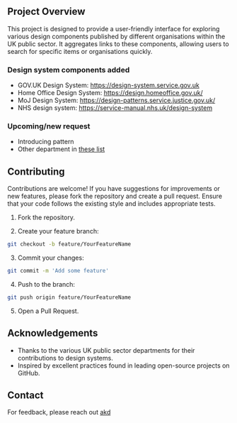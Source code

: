 ## Project Overview

This project is designed to provide a user-friendly interface for exploring various design components published by different organisations within the UK public sector. It aggregates links to these components, allowing users to search for specific items or organisations quickly.

### Design system components added
- GOV.UK Design System: https://design-system.service.gov.uk
- Home Office Design System: https://design.homeoffice.gov.uk/
- MoJ Design System: https://design-patterns.service.justice.gov.uk/
- NHS design system: https://service-manual.nhs.uk/design-system

### Upcoming/new request
- Introducing pattern
- Other department in [these list](https://github.com/ctdesign/gov-design-systems-list)

## Contributing

Contributions are welcome! If you have suggestions for improvements or new features, please fork the repository and create a pull request. Ensure that your code follows the existing style and includes appropriate tests.

1. Fork the repository.


2. Create your feature branch:
```bash
git checkout -b feature/YourFeatureName
```

3. Commit your changes:
```bash
git commit -m 'Add some feature'
```

4. Push to the branch:
```bash
git push origin feature/YourFeatureName
```

5. Open a Pull Request.



## Acknowledgements
- Thanks to the various UK public sector departments for their contributions to design systems. 
- Inspired by excellent practices found in leading open-source projects on GitHub.

## Contact
For feedback, please reach out [akd](https://bsky.app/profile/wholistics.bsky.social)